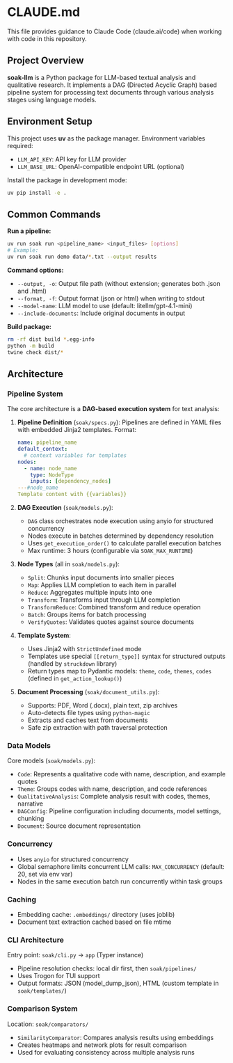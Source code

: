 # CLAUDE.md

This file provides guidance to Claude Code (claude.ai/code) when working with code in this repository.

## Project Overview

**soak-llm** is a Python package for LLM-based textual analysis and qualitative research. It implements a DAG (Directed Acyclic Graph) based pipeline system for processing text documents through various analysis stages using language models.

## Environment Setup

This project uses **uv** as the package manager. Environment variables required:
- `LLM_API_KEY`: API key for LLM provider
- `LLM_BASE_URL`: OpenAI-compatible endpoint URL (optional)

Install the package in development mode:
```bash
uv pip install -e .
```

## Common Commands

**Run a pipeline:**
```bash
uv run soak run <pipeline_name> <input_files> [options]
# Example:
uv run soak run demo data/*.txt --output results
```

**Command options:**
- `--output, -o`: Output file path (without extension; generates both .json and .html)
- `--format, -f`: Output format (json or html) when writing to stdout
- `--model-name`: LLM model to use (default: litellm/gpt-4.1-mini)
- `--include-documents`: Include original documents in output

**Build package:**
```bash
rm -rf dist build *.egg-info
python -m build
twine check dist/*
```

## Architecture

### Pipeline System

The core architecture is a **DAG-based execution system** for text analysis:

1. **Pipeline Definition** (`soak/specs.py`): Pipelines are defined in YAML files with embedded Jinja2 templates. Format:
   ```yaml
   name: pipeline_name
   default_context:
     # context variables for templates
   nodes:
     - name: node_name
       type: NodeType
       inputs: [dependency_nodes]
   ---#node_name
   Template content with {{variables}}
   ```

2. **DAG Execution** (`soak/models.py`):
   - `DAG` class orchestrates node execution using anyio for structured concurrency
   - Nodes execute in batches determined by dependency resolution
   - Uses `get_execution_order()` to calculate parallel execution batches
   - Max runtime: 3 hours (configurable via `SOAK_MAX_RUNTIME`)

3. **Node Types** (all in `soak/models.py`):
   - `Split`: Chunks input documents into smaller pieces
   - `Map`: Applies LLM completion to each item in parallel
   - `Reduce`: Aggregates multiple inputs into one
   - `Transform`: Transforms input through LLM completion
   - `TransformReduce`: Combined transform and reduce operation
   - `Batch`: Groups items for batch processing
   - `VerifyQuotes`: Validates quotes against source documents

4. **Template System**:
   - Uses Jinja2 with `StrictUndefined` mode
   - Templates use special `[[return_type]]` syntax for structured outputs (handled by `struckdown` library)
   - Return types map to Pydantic models: `theme`, `code`, `themes`, `codes` (defined in `get_action_lookup()`)

5. **Document Processing** (`soak/document_utils.py`):
   - Supports: PDF, Word (.docx), plain text, zip archives
   - Auto-detects file types using `python-magic`
   - Extracts and caches text from documents
   - Safe zip extraction with path traversal protection

### Data Models

Core models (`soak/models.py`):
- `Code`: Represents a qualitative code with name, description, and example quotes
- `Theme`: Groups codes with name, description, and code references
- `QualitativeAnalysis`: Complete analysis result with codes, themes, narrative
- `DAGConfig`: Pipeline configuration including documents, model settings, chunking
- `Document`: Source document representation

### Concurrency

- Uses `anyio` for structured concurrency
- Global semaphore limits concurrent LLM calls: `MAX_CONCURRENCY` (default: 20, set via env var)
- Nodes in the same execution batch run concurrently within task groups

### Caching

- Embedding cache: `.embeddings/` directory (uses joblib)
- Document text extraction cached based on file mtime

### CLI Architecture

Entry point: `soak/cli.py` → `app` (Typer instance)
- Pipeline resolution checks: local dir first, then `soak/pipelines/`
- Uses Trogon for TUI support
- Output formats: JSON (model_dump_json), HTML (custom template in `soak/templates/`)

### Comparison System

Location: `soak/comparators/`
- `SimilarityComparator`: Compares analysis results using embeddings
- Creates heatmaps and network plots for result comparison
- Used for evaluating consistency across multiple analysis runs
